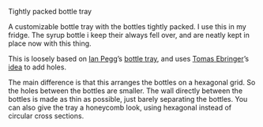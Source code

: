 Tightly packed bottle tray

A customizable bottle tray with the bottles tightly packed. I use this in my fridge. The syrup bottle i keep their always fell over, and are neatly kept in place now with this thing.

This is loosely based on [Ian Pegg](https://www.thingiverse.com/deckingman/about)’s [bottle tray](https://www.thingiverse.com/thing:1345795), and uses [Tomas Ebringer](https://www.thingiverse.com/Shii/about)’s [idea](https://www.thingiverse.com/thing:1751410) to add holes.

The main difference is that this arranges the bottles on a hexagonal grid. So the holes between the bottles are smaller. The wall directly between the bottles is made as thin as possible, just barely separating the bottles. You can also give the tray a honeycomb look, using hexagonal instead of circular cross sections.
